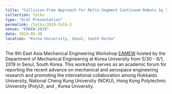 ```yaml
---
title: "Collision-Free Approach for Multi-Segment Continuum Robots by Self-Motion Control in SE(2)"
collection: talks
type: "Oral Presentation"
permalink: /talks/2019-talk-2
venue: "EMAEW-2019"
date: 2019-05-30
location: "Korea University, Seoul, South Korea"
---
```


The 9th East Asia Mechanical Engineering Workshop [EAMEW](https://sites.google.com/view/emae-2019/home) hosted by the Department of Mechanical Engineering at Korea University from 5/30 - 6/1, 2019 in Seoul, South Korea. This workshop serves as an academic forum for reporting the recent advance on mechanical and aerospace engineering research and promoting the international collaboration among Hokkaido University, National Cheng Kung University (NCKU), Hong Kong Polytechnic University (PolyU), and , Korea University.
